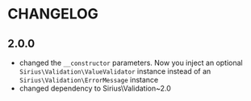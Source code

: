 # CHANGELOG

## 2.0.0

- changed the `__constructor` parameters. Now you inject an optional `Sirius\Validation\ValueValidator` instance instead of an `Sirius\Validation\ErrorMessage` instance
- changed dependency to Sirius\Validation~2.0